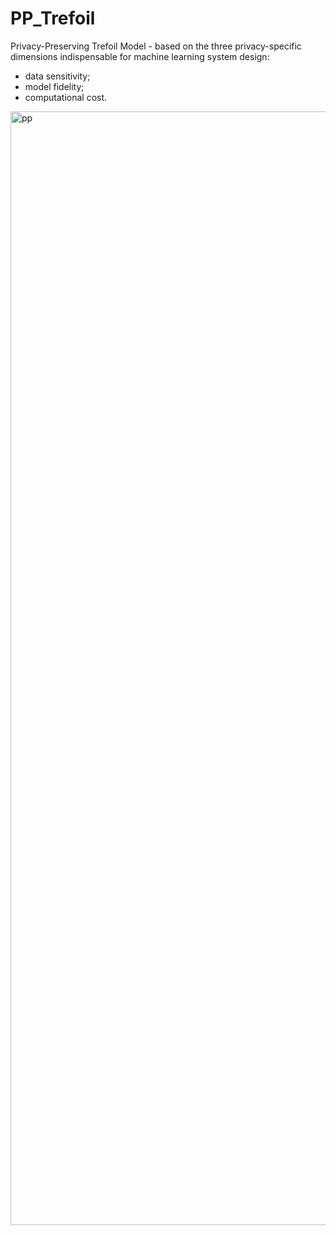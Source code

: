 # PP_Trefoil
Privacy-Preserving Trefoil Model - based on the three privacy-specific dimensions indispensable for machine learning system design:
  - data sensitivity;
  - model fidelity;
  - computational cost.

<img width="1782" alt="pp" src="https://user-images.githubusercontent.com/69745175/118860914-97934f00-b8e4-11eb-9ebc-dfc7dbc1e975.png">
